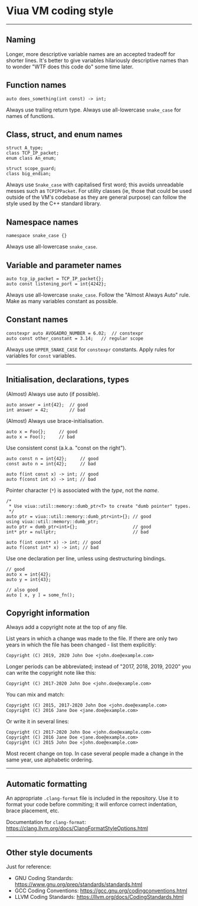 # Viua VM coding style

----

## Naming

Longer, more descriptive variable names are an accepted tradeoff for shorter
lines. It's better to give variables hilariously descriptive names than to
wonder "WTF does this code do" some time later.

Function names
--------------

    auto does_something(int const) -> int;

Always use trailing return type.
Always use all-lowercase `snake_case` for names of functions.

Class, struct, and enum names
----------------------

    struct A_type;
    class TCP_IP_packet;
    enum class An_enum;

    struct scope_guard;
    class big_endian;

Always use `Snake_case` with capitalised first word; this avoids unreadable
messes such as `TCPIPPacket`. For utility classes (ie, those that could be used
outside of the VM's codebase as they are general purpose) can follow the style
used by the C++ standard library.

Namespace names
---------------

    namespace snake_case {}

Always use all-lowercase `snake_case`.

Variable and parameter names
----------------------------

    auto tcp_ip_packet = TCP_IP_packet{};
    auto const listening_port = int{4242};

Always use all-lowercase `snake_case`. Follow the "Almost Always Auto" rule.
Make as many variables constant as possible.

Constant names
--------------

    constexpr auto AVOGADRO_NUMBER = 6.02;  // constexpr
    auto const other_constant = 3.14;   // regular scope

Always use `UPPER_SNAKE_CASE` for `constexpr` constants.
Apply rules for variables for `const` variables.

----

## Initialisation, declarations, types

(Almost) Always use auto (if possible).

    auto answer = int{42};  // good
    int answer = 42;        // bad

(Almost) Always use brace-initialisation.

    auto x = Foo{};     // good
    auto x = Foo();     // bad

Use consistent const (a.k.a. "const on the right").

    auto const n = int{42};     // good
    const auto n = int{42};     // bad

    auto f(int const x) -> int; // good
    auto f(const int x) -> int; // bad

Pointer character (`*`) is associated with the *type*, not the *name*.

    /*
     * Use viua::util::memory::dumb_ptr<T> to create "dumb pointer" types.
     */
    auto ptr = viua::util::memory::dumb_ptr<int>{}; // good
    using viua::util::memory::dumb_ptr;
    auto ptr = dumb_ptr<int>{};                     // good
    int* ptr = nullptr;                             // bad

    auto f(int const* x) -> int; // good
    auto f(const int* x) -> int; // bad

Use one declaration per line, unless using destructuring bindings.

    // good
    auto x = int{42};
    auto y = int{43};

    // also good
    auto [ x, y ] = some_fn();


Copyright information
---------------------

Always add a copyright note at the top of any file.

List years in which a change was made to the file. If there are only two years in
which the file has been changed - list them explicitly:

    Copyright (C) 2019, 2020 John Doe <john.doe@example.com>

Longer periods can be abbreviated; instead of "2017, 2018, 2019, 2020" you can
write the copyright note like this:

    Copyright (C) 2017-2020 John Doe <john.doe@example.com>

You can mix and match:

    Copyright (C) 2015, 2017-2020 John Doe <john.doe@example.com>
    Copyright (C) 2016 Jane Doe <jane.doe@example.com>

Or write it in several lines:

    Copyright (C) 2017-2020 John Doe <john.doe@example.com>
    Copyright (C) 2016 Jane Doe <jane.doe@example.com>
    Copyright (C) 2015 John Doe <john.doe@example.com>

Most recent change on top. In case several people made a change in the same
year, use alphabetic ordering.

----

## Automatic formatting

An appropriate `.clang-format` file is included in the repository. Use it to
format your code before commiting; it will enforce correct indentation, brace
placement, etc.

Documentation for `clang-format`: https://clang.llvm.org/docs/ClangFormatStyleOptions.html

----

## Other style documents

Just for reference:

- GNU Coding Standards: https://www.gnu.org/prep/standards/standards.html
- GCC Coding Conventions: https://gcc.gnu.org/codingconventions.html
- LLVM Coding Standards: https://llvm.org/docs/CodingStandards.html
